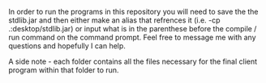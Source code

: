 In order to run the programs in this repository you will need to save the the stdlib.jar and then either make an alias 
that refrences it (i.e. -cp .:desktop/stdlib.jar) or input what is in the parenthese before the compile / run 
command on the command prompt. Feel free to message me with any questions and hopefully I can help. 

A side note - each folder contains all the files necessary for the final client program within that 
folder to run.

